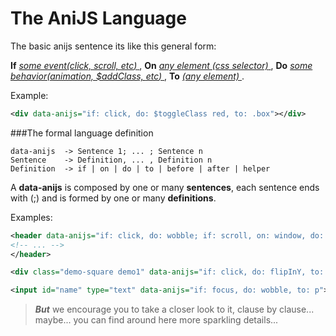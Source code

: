 The AniJS Language
==========================

The basic anijs sentence its like this general form:

**If** <u> *some event(click, scroll, [etc](https://developer.mozilla.org/en-US/docs/Web/Events))* </u>, **On** <u> *any element (css selector)* </u>, **Do** <u> *some behavior(animation, $addClass, [etc](#))* </u>, **To**  <u> *(any element)* </u>.

Example:

```xml
<div data-anijs="if: click, do: $toggleClass red, to: .box"></div>
```

###The formal language definition

```
data-anijs  -> Sentence 1; ... ; Sentence n
Sentence    -> Definition, ... , Definition n
Definition  -> if | on | do | to | before | after | helper
```

A **data-anijs** is composed by one or many **sentences**, each sentence ends with (;) and is formed by one or many **definitions**.

Examples:
```xml
<header data-anijs="if: click, do: wobble; if: scroll, on: window, do: swing">
<!-- ... -->
</header>
```

```xml
<div class="demo-square demo1" data-anijs="if: click, do: flipInY, to: .container-box"></div>
```

```xml
<input id="name" type="text" data-anijs="if: focus, do: wobble, to: p">
```

> ***But*** we encourage you to take a closer look to it, clause by clause... maybe... you can find around here more sparkling details...
